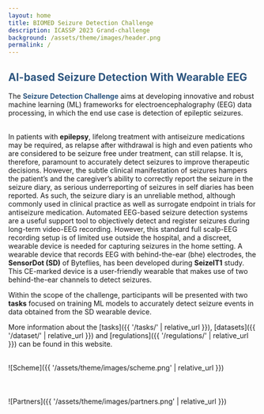 ```yaml
---
layout: home
title: BIOMED Seizure Detection Challenge
description: ICASSP 2023 Grand-challenge
background: /assets/theme/images/header.png
permalink: /
---
```



## **<span style="color:#2B547E">AI-based Seizure Detection With Wearable EEG</span>**

The **<span style="color:#2B547E">Seizure Detection Challenge</span>** aims at developing innovative and robust machine learning (ML) frameworks for electroencephalography (EEG) data processing, in which the end use case is detection of epileptic seizures.

\
In patients with **epilepsy**, lifelong treatment with antiseizure medications may be required, as relapse after withdrawal is high and even patients who are considered to be seizure free under treatment, can still relapse. It is, therefore, paramount to accurately detect seizures to improve therapeutic decisions. However, the subtle clinical manifestation of seizures hampers the patient’s and the caregiver’s ability to correctly report the seizure in the seizure diary, as serious underreporting of seizures in self diaries has been reported. As such, the seizure diary is an unreliable method, although commonly used in clinical practice as well as surrogate endpoint in trials for antiseizure medication. Automated EEG-based seizure detection systems are a useful support tool to objectively detect and register seizures during long-term video-EEG recording. However, this standard full scalp-EEG recording setup is of limited use outside the hospital, and a discreet, wearable device is needed for capturing seizures in the home setting. A wearable device that records EEG with behind-the-ear (bhe) electrodes, the **SensorDot (SD)** of Byteflies, has been developed during **SeizeIT1** study. This CE-marked device is a user-friendly wearable that makes use of two behind-the-ear channels to detect seizures.

Within the scope of the challenge, participants will be presented with two **tasks** focused on training ML models to accurately detect seizure events in data obtained from the SD wearable device.

More information about the [tasks]({{ '/tasks/' | relative_url }}), [datasets]({{ '/dataset/' | relative_url }}) and [regulations]({{ '/regulations/' | relative_url }}) can be found in this website.

\
![Scheme]({{ '/assets/theme/images/scheme.png' | relative_url }})
\
\
\
\
![Partners]({{ '/assets/theme/images/partners.png' | relative_url }})